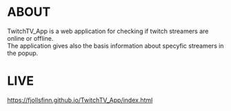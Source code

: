 # ABOUT
TwitchTV_App is a web application for checking if twitch streamers are online or offline. <br />
The application gives also the basis information about specyfic streamers in the popup. <br />

# LIVE
https://fjollsfinn.github.io/TwitchTV_App/index.html

